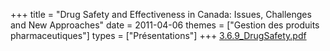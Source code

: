 +++
title = "Drug Safety and Effectiveness in Canada: Issues, Challenges and New Approaches"
date = 2011-04-06
themes = ["Gestion des produits pharmaceutiques"]
types = ["Présentations"]
+++
[3.6.9_DrugSafety.pdf](/files/3.6.9_DrugSafety.pdf)
